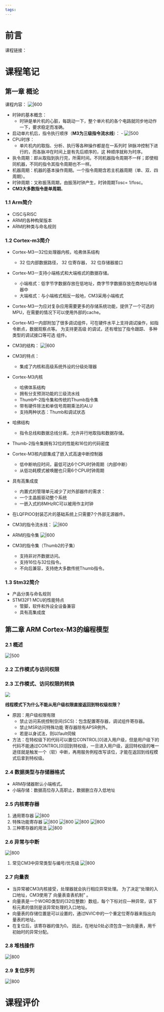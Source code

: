 ```yaml
---
tags: 
---
```

# 前言
 
课程链接：

# 课程笔记

## 第一章 概论

课程内容：
![|600](assets/Pasted%20image%2020220831081643.png)
- 时钟的基本概念：
	- 时钟是单片机的心脏，每跳动一下，整个单片机的各个电路就同步地动作一下，要求稳定而准确。
- 启动单片机后，指令执行顺序（**M3为三级指令流水线**）：
		- ![|500](assets/Pasted%20image%2020220831082921.png)
- CPU时序：
	- 单片机内的取指、分析、执行等各种操作都是在一系列时 钟脉冲控制下进行的，而各脉冲在时间上是有先后顺序的，这 种顺序就称为时序。
- 执令周期：即从取指到执行完，所需时间。不同机器指令周期不一样；即使相同机器，不同的指令其指令周期也不一样。
- 机器周期：机器的基本操作周期。一个指令周期含若主机器周期（单、双、四周期）。
- 时钟周期：又称振荡周期，由振荡时钟产生，时钟周期Tosc= 1/fosc。
- **CM3大多数指令是单周期**。


### 1.1 Arm简介

-  CISC与RISC
- ARM的各种构架版本
- ARM的种类与命名规则


### 1.2 Cortex-m3简介

- Cortex-M3一32位处理器内核，哈弗体系结构
	- 32 位内部数据路径， 32 位寄存器， 32 位存储器接口
- Cortex-M3一支持小端格式和大端格式的数据存储。
	- 小端格式：低字节字数据存放在低地址，商字节字数据存放在商地址存储器中
	- 大端格式：与小端格式相反一般地，CM3采用小端格式
- Cortex-M3一为应对复杂应用需要更多的存储系统功能，提供了一个可选的MPU，在需要的情况下可以使用外部的cache。
- Cortex-M3一内部附加了很多调试组件，可在硬件水平上支持调试操作，如指令断点，数据观察点等。 为支持更高级 的调试，还有增加了指令跟踪、 多种类型的调试接口等可选 组件。
- CM3的结构：
![|600](assets/Pasted%20image%2020220831083518.png)
- CM3的特点：
	- 集成了内核和高级系统外设的分级处理器
- Cortex-M3内核
	- 哈佛体系结构
	- 拥有分支预测功能的三级流水线
	- Thumb®-2指令集和传统的Thumb指令集
	- 带有硬件除法和单信号周期乘法的ALU 
	- 支持两种状态：Thumb和调试状态
- 哈佛结构
	- 指令总线和数据总线分离，允许井行地取指和数据存储。
- Thumb-2指令集拥有32位的性能和16位的代码密度
- Cortex-M3核内部集成了嵌入式高速中断控制器
	- 低中断响应时间，最低可达6个CPU时钟周期（内部中断）
	- 从低功耗模式被唤醒也只需6个CPU时钟周期
- 具有高集成度
	- 内置式的管理单元减少了对外部器件的需求：
	- 一个主晶振驱动整个系统
	- 一嵌入式的8MHzRC可以被用作主时钟
- 在LQFPlOO封装芯片的基础系统上只需要7个外部无源器件。

- CM3的指令流水线：
![|600](assets/Pasted%20image%2020220831084001.png)

- ARM的指令集
![|600](assets/Pasted%20image%2020220831084249.png)
- CM3的指令集（Thumb2的子集）
	- 支持非对齐数据访问。
	- 支持16位与32位指令。
	- 不向后兼容，支持绝大多数传统Thumb指令。


### 1.3 Stm32简介

- 产品分类与命名规则
- STM32F1 MCU的性能特点
	- 管脚，软件和外设全设备兼容
	- 具有高集成度


## 第二章 ARM Cortex-M3的编程模型

### 2.1 概述

![|500](assets/Pasted%20image%2020220831084636.png)

### 2.2 工作模式与访问权限
### 2.3 工作模式、访问权限的转换

![](assets/Pasted%20image%2020220831085725.png)


**线程模式下为什么不能从用户级权限直接返回到特权级权限？**
- 原因：用户级权限有限
	- 禁止访问系统控制空间(SCS)：包含配置寄存器，调试组件寄存器。
	- 禁止MSR访问特殊功能 寄存器除有APSR例外。
	- 若是以身试法，则以fault伺候
- 方法：在特权级下的代码可以置位CONTROL\[0\]进入用户级，但是用户级下的代码不能通过CONTROL\[0\]回到特权级，一旦进入用户级，返回特权级的唯一途径就是触发一个（软）中断，再用服务例程改写该位，才能在返回到线程模式后拿到特权级。

### 2.4 数据类型与存储器格式

- ARM存储器默认小端格式。
- 小端存储：数据高位存入高职止，数据删立存入低地址

### 2.5 内核寄存器

1. 通用寄存器
![|800](assets/Pasted%20image%2020220831091757.png)
2. 特殊功能寄存器
![|800](assets/Pasted%20image%2020220831091845.png)
![|800](assets/Pasted%20image%2020220831091906.png)
![|800](assets/Pasted%20image%2020220831091929.png)
![|800](assets/Pasted%20image%2020220831091950.png)
3. 三种寄存器的用法
![|800](assets/Pasted%20image%2020220831092004.png)

### 2.6 异常与中断
![|800](assets/Pasted%20image%2020220831092040.png)
1. 常见CM3中异常类型与编号/优先级
![|800](assets/Pasted%20image%2020220831092135.png)

### 2.7 向量表
- 当异常被CM3内核接受，处理器就会执行相应异常处理。 为了决定“处理的入口地址，CM3使用了 向量表查表机制” 。
- 向量表是一个WORD类型的(32位整数）数组，每个下标对应—种异常，该下标元素的值则是该异常处理的入口地址。
- 向量表的存储位置是可以设置的，通过NVIC中的一个重定位寄存器来指出向量表的地址。 
- 在复位后，该寄存器的值为0。 因此，在地址0处必须包含一张向量表，用千初始时的异常分配。


### 2.8 堆栈操作
![|800](assets/Pasted%20image%2020220831093408.png)


### 2.9 复位序列

![|800](assets/Pasted%20image%2020220831093904.png)













# 课程评价

